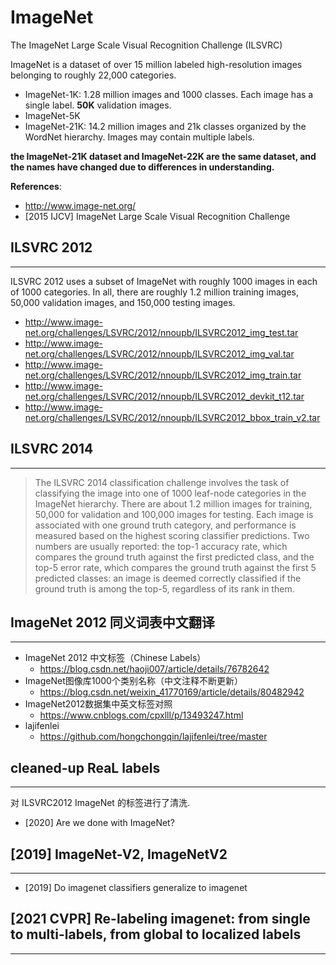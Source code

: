 # ImageNet 
The ImageNet Large Scale Visual Recognition Challenge (ILSVRC)

ImageNet is a dataset of over 15 million labeled high-resolution images belonging to roughly 22,000 categories.

- ImageNet-1K: 1.28 million images and 1000 classes. Each image has a single label. **50K** validation images.
- ImageNet-5K
- ImageNet-21K: 14.2 million images and 21k classes organized by the WordNet hierarchy. Images may contain multiple labels.

**the ImageNet-21K dataset and ImageNet-22K are the same dataset, and the names have changed due to differences in understanding.**


**References**:
- http://www.image-net.org/
- [2015 IJCV] ImageNet Large Scale Visual Recognition Challenge


## ILSVRC 2012
---
ILSVRC 2012 uses a subset of ImageNet with roughly 1000 images in each of 1000 categories. In all, there are roughly 1.2 million training images, 50,000 validation images, and 150,000 testing images.

- http://www.image-net.org/challenges/LSVRC/2012/nnoupb/ILSVRC2012_img_test.tar
- http://www.image-net.org/challenges/LSVRC/2012/nnoupb/ILSVRC2012_img_val.tar
- http://www.image-net.org/challenges/LSVRC/2012/nnoupb/ILSVRC2012_img_train.tar
- http://www.image-net.org/challenges/LSVRC/2012/nnoupb/ILSVRC2012_devkit_t12.tar
- http://www.image-net.org/challenges/LSVRC/2012/nnoupb/ILSVRC2012_bbox_train_v2.tar


## ILSVRC 2014
----
> The ILSVRC 2014 classification challenge involves the task of classifying the image into one of 1000 leaf-node categories in the ImageNet hierarchy. There are about 1.2 million images for training, 50,000 for validation and 100,000 images for testing. Each image is associated with one ground truth category, and performance is measured based on the highest scoring classifier predictions. Two numbers are usually reported: the top-1 accuracy rate, which compares the ground truth against the first predicted class, and the top-5 error rate, which compares the ground truth against the first 5 predicted classes: an image is deemed correctly classified if the ground truth is among the top-5, regardless of its rank in them.


## ImageNet 2012 同义词表中文翻译
---
- ImageNet 2012 中文标签（Chinese Labels）
    - https://blog.csdn.net/haoji007/article/details/76782642
- ImageNet图像库1000个类别名称（中文注释不断更新）
    - https://blog.csdn.net/weixin_41770169/article/details/80482942
- ImageNet2012数据集中英文标签对照
    - https://www.cnblogs.com/cpxlll/p/13493247.html
- lajifenlei
    - https://github.com/hongchongqin/lajifenlei/tree/master
    
    
## cleaned-up ReaL labels
---
对 ILSVRC2012 ImageNet 的标签进行了清洗.

- [2020] Are we done with ImageNet?

## [2019] ImageNet-V2, ImageNetV2
---
- [2019] Do imagenet classifiers generalize to imagenet

## [2021 CVPR] Re-labeling imagenet: from single to multi-labels, from global to localized labels
----
